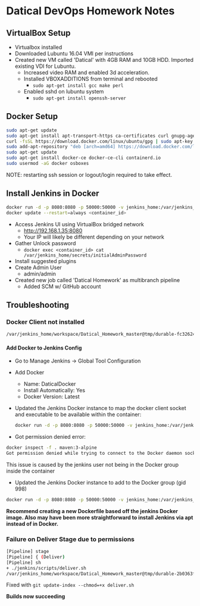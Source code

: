# Datical DevOps Homework Notes

## VirtualBox Setup

+ Virtualbox installed
+ Downloaded Lubuntu 16.04 VMI per instructions
+ Created new VM called 'Datical' with 4GB RAM and 10GB HDD.  Imported existing VDI for Lubuntu.
  + Increased video RAM and enabled 3d acceleration.
  + Installed VBOXADDITIONS from terminal and rebooted
    + `sudo apt-get install gcc make perl`
  + Enabled sshd on lubuntu system
    + `sudo apt-get install openssh-server`

## Docker Setup

``` bash
sudo apt-get update
sudo apt-get install apt-transport-https ca-certificates curl gnupg-agent software-properties-common
curl -fsSL https://download.docker.com/linux/ubuntu/gpg | sudo apt-key add -
sudo add-apt-repository "deb [arch=amd64] https://download.docker.com/linux/ubuntu $(lsb_release -cs) stable"
sudo apt-get update
sudo apt-get install docker-ce docker-ce-cli containerd.io
sudo usermod -aG docker osboxes
```

NOTE: restarting ssh session or logout/login required to take effect.

## Install Jenkins in Docker

``` bash
docker run -d -p 8080:8080 -p 50000:50000 -v jenkins_home:/var/jenkins_home jenkins/jenkins:lts
docker update --restart=always <container_id>
```

+ Access Jenkins UI using VirtualBox bridged network
  + http://192.168.1.35:8080
  + Your IP will likely be different depending on your network
+ Gather Unlock password
  + `docker exec <container_id> cat /var/jenkins_home/secrets/initialAdminPassword`
+ Install suggested plugins
+ Create Admin User
  + admin/admin
+ Created new job called 'Datical Homework' as multibranch pipeline
  + Added SCM w/ GitHub account

## Troubleshooting

### Docker Client not installed

``` bash
/var/jenkins_home/workspace/Datical_Homework_master@tmp/durable-fc32624e/script.sh: 1: /var/jenkins_home/workspace/Datical_Homework_master@tmp/durable-fc32624e/script.sh: docker: not found
```

#### Add Docker to Jenkins Config

+ Go to Manage Jenkins -> Global Tool Configuration
+ Add Docker
  + Name: DaticalDocker
  + Install Automatically: Yes
  + Docker Version: Latest

+ Updated the Jenkins Docker instance to map the docker client socket and executable to be available within the container:

  ``` bash
  docker run -d -p 8080:8080 -p 50000:50000 -v jenkins_home:/var/jenkins_home -v /var/run/docker.sock:/var/run/docker.sock -v $(which docker):$(which docker) jenkins/jenkins:lts
  ```

+ Got permission denied error:

``` bash
docker inspect -f . maven:3-alpine
Got permission denied while trying to connect to the Docker daemon socket at unix:///var/run/docker.sock: Get http://%2Fvar%2Frun%2Fdocker.sock/v1.39/containers/maven:3-alpine/json: dial unix /var/run/docker.sock: connect: permission denied
```

This issue is caused by the jenkins user not being in the Docker group inside the container

+ Updated the Jenkins Docker instance to add to the Docker group (gid 998)

```bash
docker run -d -p 8080:8080 -p 50000:50000 -v jenkins_home:/var/jenkins_home -v /var/run/docker.sock:/var/run/docker.sock -v $(which docker):$(which docker) --group-add 998 jenkins/jenkins:lts
```

__Recommend creating a new Dockerfile based off the jenkins Docker image.  Also may have been more straightforward to install Jenkins via apt instead of in Docker.__

### Failure on Deliver Stage due to permissions

```bash
[Pipeline] stage
[Pipeline] { (Deliver)
[Pipeline] sh
+ ./jenkins/scripts/deliver.sh
/var/jenkins_home/workspace/Datical_Homework_master@tmp/durable-2b0363fc/script.sh: line 1: ./jenkins/scripts/deliver.sh: Permission denied 
```

Fixed with `git update-index --chmod=+x deliver.sh`

__Builds now succeeding__
